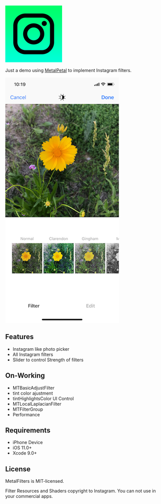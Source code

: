 ![App Logo](Assets/MetalFiltersAppLogo.png)

Just a demo using [MetalPetal](https://github.com/MetalPetal/MetalPetal) to implement Instagram filters.

![](Assets/Preview01.jpeg)

## Features

* Instagram like photo picker
* All Instagram filters
* Slider to control Strength of filters

## On-Working

* MTBasicAdjustFilter
* tint color ajustment
* tintHighlightsColor UI Control
* MTLocalLaplacianFilter
* MTFilterGroup
* Performance

## Requirements

* iPhone Device
* iOS 11.0+
* Xcode 9.0+

## License

MetalFilters is MIT-licensed. 

Filter Resources and Shaders copyright to Instagram. You can not use in your commercial apps.
